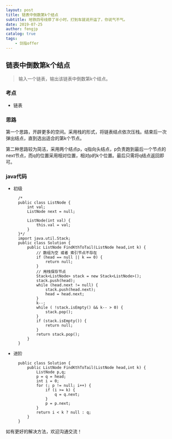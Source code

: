```yaml
---
layout: post
title: 链表中倒数第k个结点
subtitle: 地铁四号线停了半小时，打到车就说开运了，你说气不气。
date: 2019-07-25
author: fengjp
catalog: true
tags:
    - 剑指offer
---
```


## 链表中倒数第k个结点

>  输入一个链表，输出该链表中倒数第k个结点。

### 考点

- 链表

### 思路

第一个思路，开辟更多的空间。采用栈的形式，将链表结点依次压栈。结束后一次弹出结点，直到选出适合的第k个节点。

第二种思路较为简洁，采用两个结点p，q指向头结点，p负责跑到最后一个节点的next节点，而q的位置采用相对位置，相对p的k个位置。最后只需将q结点返回即可。

### java代码

- 初级

        /*
        public class ListNode {
            int val;
            ListNode next = null;

            ListNode(int val) {
                this.val = val;
            }
        }*/
        import java.util.Stack;
        public class Solution {
            public ListNode FindKthToTail(ListNode head,int k) {
                // 数组为空 或者 索引节点不存在
                if (head == null || k == 0) {
                    return null;
                }
                // 用栈保存节点
                Stack<ListNode> stack = new Stack<ListNode>();
                stack.push(head);
                while (head.next != null) {
                    stack.push(head.next);
                    head = head.next;
                }
                k--;
                while ( !stack.isEmpty() && k-- > 0) {
                    stack.pop();
                }
                if (stack.isEmpty()) {
                    return null;
                }
                return stack.pop();
            }
        }

- 进阶

        public class Solution {
            public ListNode FindKthToTail(ListNode head,int k) {
                ListNode p,q;
                p = q = head;
                int i = 0;
                for (; p != null; i++) {
                    if (i >= k) {
                        q = q.next;
                    }
                    p = p.next;
                }
                return i < k ? null : q;
            }
        }

如有更好的解决方法，欢迎沟通交流！